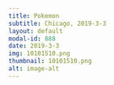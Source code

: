 ```yaml
---
title: Pokemon
subtitle: Chicago, 2019-3-3
layout: default
modal-id: 888
date: 2019-3-3
img: 10101510.png
thumbnail: 10101510.png
alt: image-alt
---
```

